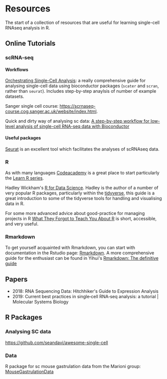 # Resources
The start of a collection of resources that are useful for learning single-cell RNAseq analysis in R.

## Online Tutorials
### scRNA-seq 
#### Workflows

[Orchestrating Single-Cell Analysis](https://osca.bioconductor.org/): a really comprehensive guide for analysing single-cell data using bioconductor packages (`scater` and `scran`, rather than `seurat`). Includes step-by-step anaylsis of number of example datasets.

Sanger single cell course:
https://scrnaseq-course.cog.sanger.ac.uk/website/index.html.

Quick and dirty way of analysing sc data:
[A step-by-step workflow for low-level analysis of single-cell RNA-seq data with Bioconductor](https://www.ncbi.nlm.nih.gov/pmc/articles/PMC5112579/)

#### Useful packages
[Seurat](https://satijalab.org/seurat/vignettes.html) is an excellent tool which facilitates the analyses of scRNAseq data. 

### R 
As with many languages [Codeacademy](https://www.codecademy.com/) is a great place to start particularly the [Learn R series](https://www.codecademy.com/learn/learn-r).

Hadley Wickham's [R for Data Science](https://r4ds.had.co.nz/). Hadley is the author of a number of very popular R packages, particularly within the [tidyverse](https://www.tidyverse.org), this guide is a great introduction to some of the tidyverse tools for handling and visualising data in R.

For some more advanced advice about good-practice for managing projects in R [What They Forgot to Teach You About R](https://rstats.wtf/) is short, accessible, and very useful.


### Rmarkdown
To get yourself acquainted with Rmarkdown, you can start with documentation in the Rstudio page: [Rmarkdown](https://rmarkdown.rstudio.com/). A more comprehensive guide for the enthusiast can be found in Yihui's [Rmarkdown: The definitive guide](https://bookdown.org/yihui/rmarkdown/)

## Papers
- 2018: RNA Sequencing Data: Hitchhiker's Guide to Expression Analysis
- 2019: Current best practices in single‐cell RNA‐seq analysis: a tutorial | Molecular Systems Biology


## R Packages 
### Analysing SC data
https://github.com/seandavi/awesome-single-cell

### Data
R package for sc mouse gastrulation data from the Marioni group: [MouseGastrulationData](https://bioconductor.org/packages/devel/data/experiment/html/MouseGastrulationData.html)
